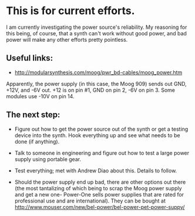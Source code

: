 # This is for current efforts. 

I am currently investigating the power source's reliability. My reasoning for this
being, of course, that a synth can't work without good power, and bad power will 
make any other efforts pretty pointless. 

## Useful links: 
* http://modularsynthesis.com/moog/pwr_bd-cables/moog_power.htm


Apparently, the power supply (in this case, the Moog 909) sends out GND, +12V, and 
-6V out. +12 is on pin #1, GND on pin 2, -6V on pin 3. Some modules use -10V on pin 14. 

## The next step: 

* Figure out how to get the power source out of the synth or get a testing device 
into the synth. Hook everything up and see what needs to be done (if anything). 

* Talk to someone in engineering and figure out how to test a large power supply
using portable gear.  

* Test everything; met with Andrew Diao about this. Details to follow. 

* Should the power supply end up bad, there are other options out there (the most 
tantalizing of which being to scrap the Moog power supply and get a new one- Power-One 
sells power supplies that are rated for professional use and are international). 
They can be bought at http://www.mouser.com/new/bel-power/bel-power-pet-power-suppy/


